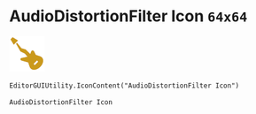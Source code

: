 # AudioDistortionFilter Icon `64x64`
<img src="/img/AudioDistortionFilter%20Icon.png" width=64 height=64>

``` CSharp
EditorGUIUtility.IconContent("AudioDistortionFilter Icon")
```
```
AudioDistortionFilter Icon
```
